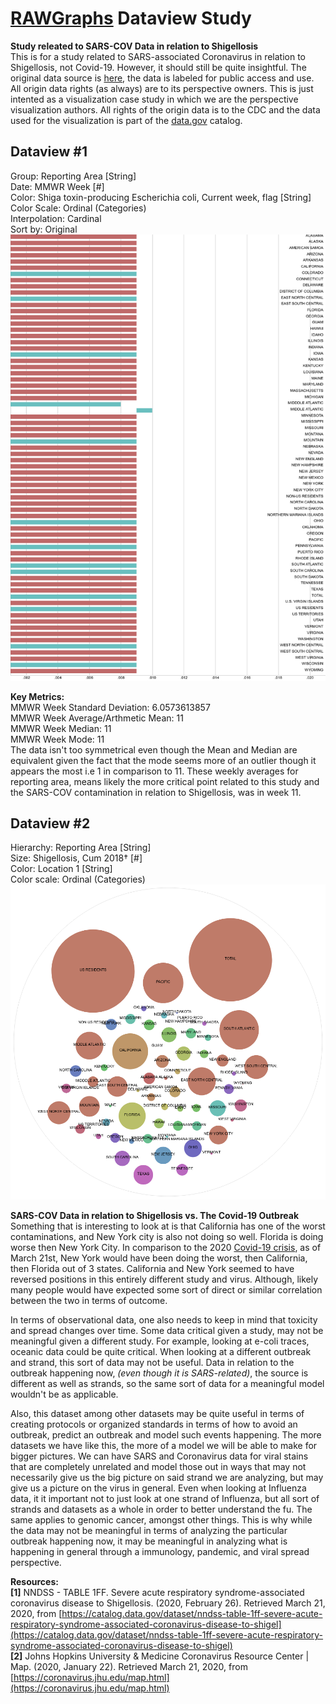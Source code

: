 # [RAWGraphs](https://app.rawgraphs.io/) Dataview Study
**Study releated to SARS-COV Data in relation to Shigellosis**  
This is for a study related to SARS-associated Coronavirus in relation to Shigellosis, not Covid-19. However, it should still be quite insightful. The original data source is [here](https://catalog.data.gov/dataset/nndss-table-1ff-severe-acute-respiratory-syndrome-associated-coronavirus-disease-to-shigel), the data is labeled for public access and use. All origin data rights (as always) are to its perspective owners. This is just intented as a visualization case study in which we are the perspective visualization authors. All rights of the origin data is to the CDC and the data used for the visualization is part of the [data.gov](data.gov) catalog.

## Dataview #1
Group: Reporting Area [String]  
Date: MMWR Week [#]  
Color: Shiga toxin-producing Escherichia coli, Current week, flag [String]  
Color Scale: Ordinal (Categories)  
Interpolation: Cardinal  
Sort by: Original  
![N|DataModel1](https://raw.githubusercontent.com/Cov19/RAWGraphs-Dataview-Study/master/DataModel1.png)

**Key Metrics:**  
MMWR Week Standard Deviation: 6.0573613857  
MMWR Week Average/Arthmetic Mean: 11  
MMWR Week Median: 11  
MMWR Week Mode: 11  
The data isn't too symmetrical even though the Mean and Median are equivalent given the fact that the mode seems more of an outlier though it appears the most i.e 1 in comparison to 11. These weekly averages for reporting area, means likely the more critical point related to this study and the SARS-COV contamination in relation to Shigellosis, was in week 11.

## Dataview #2
Hierarchy: Reporting Area [String]  
Size: Shigellosis, Cum 2018† [#]  
Color: Location 1 [String]  
Color scale: Ordinal (Categories)  
![N|DataModel2](https://raw.githubusercontent.com/Cov19/RAWGraphs-Dataview-Study/master/DataModel2.png)

**SARS-COV Data in relation to Shigellosis vs. The Covid-19 Outbreak**  
Something that is interesting to look at is that California has one of the worst contaminations, and New York city is also not doing so well. Florida is doing worse then New York City. In comparison to the 2020 [Covid-19 crisis](https://coronavirus.jhu.edu/map.html), as of March 21st, New York would have been doing the worst, then California, then Florida out of 3 states. California and New York seemed to have reversed positions in this entirely different study and virus. Although, likely many people would have expected some sort of direct or similar correlation between the two in terms of outcome.

In terms of observational data, one also needs to keep in mind that toxicity and spread changes over time. Some data critical given a study, may not be meaningful given a different study. For example, looking at e-coli traces, oceanic data could be quite critical. When looking at a different outbreak and strand, this sort of data may not be useful. Data in relation to the outbreak happening now, *(even though it is SARS-related)*, the source is different as well as strands, so the same sort of data for a meaningful model wouldn't be as applicable.

Also, this dataset among other datasets may be quite useful in terms of creating protocols or organized standards in terms of how to avoid an outbreak, predict an outbreak and model such events happening. The more datasets we have like this, the more of a model we will be able to make for bigger pictures. We can have SARS and Coronavirus data for viral stains that are completely unrelated and model those out in ways that may not necessarily give us the big picture on said strand we are analyzing, but may give us a picture on the virus in general. Even when looking at Influenza data, it it important not to just look at one strand of Influenza, but all sort of strands and datasets as a whole in order to better understand the fu. The same applies to genomic cancer, amongst other things. This is why while the data may not be meaningful in terms of analyzing the particular outbreak happening now, it may be meaningful in analyzing what is happening in general through a immunology, pandemic, and viral spread perspective.

**Resources:**  
**[1]** NNDSS - TABLE 1FF. Severe acute respiratory syndrome-associated coronavirus disease to Shigellosis. (2020, February 26). Retrieved March 21, 2020, from [https://catalog.data.gov/dataset/nndss-table-1ff-severe-acute-respiratory-syndrome-associated-coronavirus-disease-to-shigel](https://catalog.data.gov/dataset/nndss-table-1ff-severe-acute-respiratory-syndrome-associated-coronavirus-disease-to-shigel)  
**[2]** Johns Hopkins University & Medicine Coronavirus Resource Center | Map. (2020, January 22). Retrieved March 21, 2020, from [https://coronavirus.jhu.edu/map.html](https://coronavirus.jhu.edu/map.html)
